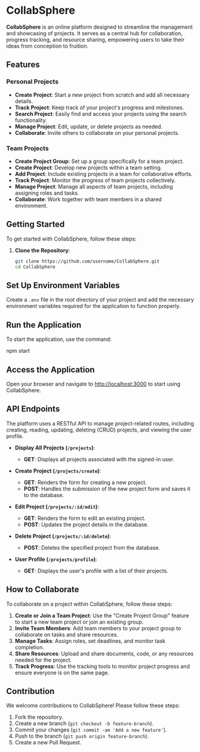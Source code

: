 # CollabSphere

**CollabSphere** is an online platform designed to streamline the management and showcasing of projects. It serves as a central hub for collaboration, progress tracking, and resource sharing, empowering users to take their ideas from conception to fruition.

## Features

### Personal Projects

- **Create Project**: Start a new project from scratch and add all necessary details.
- **Track Project**: Keep track of your project's progress and milestones.
- **Search Project**: Easily find and access your projects using the search functionality.
- **Manage Project**: Edit, update, or delete projects as needed.
- **Collaborate**: Invite others to collaborate on your personal projects.

### Team Projects

- **Create Project Group**: Set up a group specifically for a team project.
- **Create Project**: Develop new projects within a team setting.
- **Add Project**: Include existing projects in a team for collaborative efforts.
- **Track Project**: Monitor the progress of team projects collectively.
- **Manage Project**: Manage all aspects of team projects, including assigning roles and tasks.
- **Collaborate**: Work together with team members in a shared environment.

## Getting Started

To get started with CollabSphere, follow these steps:

1. **Clone the Repository**:  
   ```bash
   git clone https://github.com/username/CollabSphere.git
   cd CollabSphere
## Set Up Environment Variables

Create a `.env` file in the root directory of your project and add the necessary environment variables required for the application to function properly.

## Run the Application

To start the application, use the command:


npm start
## Access the Application

Open your browser and navigate to [http://localhost:3000](http://localhost:3000) to start using CollabSphere.

## API Endpoints

The platform uses a RESTful API to manage project-related routes, including creating, reading, updating, deleting (CRUD) projects, and viewing the user profile.

- **Display All Projects (`/projects`)**:
  - **GET**: Displays all projects associated with the signed-in user.

- **Create Project (`/projects/create`)**:
  - **GET**: Renders the form for creating a new project.
  - **POST**: Handles the submission of the new project form and saves it to the database.

- **Edit Project (`/projects/:id/edit`)**:
  - **GET**: Renders the form to edit an existing project.
  - **POST**: Updates the project details in the database.

- **Delete Project (`/projects/:id/delete`)**:
  - **POST**: Deletes the specified project from the database.

- **User Profile (`/projects/profile`)**:
  - **GET**: Displays the user's profile with a list of their projects.

## How to Collaborate

To collaborate on a project within CollabSphere, follow these steps:

1. **Create or Join a Team Project**: Use the "Create Project Group" feature to start a new team project or join an existing group.
2. **Invite Team Members**: Add team members to your project group to collaborate on tasks and share resources.
3. **Manage Tasks**: Assign roles, set deadlines, and monitor task completion.
4. **Share Resources**: Upload and share documents, code, or any resources needed for the project.
5. **Track Progress**: Use the tracking tools to monitor project progress and ensure everyone is on the same page.

## Contribution

We welcome contributions to CollabSphere! Please follow these steps:

1. Fork the repository.
2. Create a new branch (`git checkout -b feature-branch`).
3. Commit your changes (`git commit -am 'Add a new feature'`).
4. Push to the branch (`git push origin feature-branch`).
5. Create a new Pull Request.


